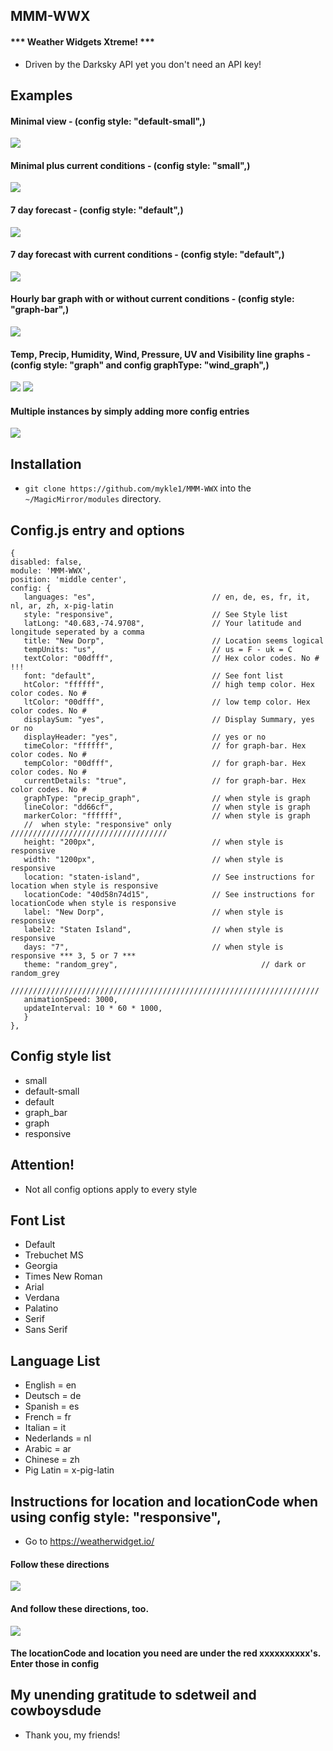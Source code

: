 ## MMM-WWX

#### *** Weather Widgets Xtreme! ***

* Driven by the Darksky API yet you don't need an API key!

## Examples

#### Minimal view - (config style: "default-small",)

![](images/minimal.png)

#### Minimal plus current conditions - (config style: "small",)

![](images/minimalPlus.png)

#### 7 day forecast - (config style: "default",)

![](images/7day.png)

#### 7 day forecast with current conditions - (config style: "default",)

![](images/7dayPlus.png)

#### Hourly bar graph with or without current conditions - (config style: "graph-bar",)

![](images/barGraph.png)

#### Temp, Precip, Humidity, Wind, Pressure, UV and Visibility line graphs - (config style: "graph" and config graphType: "wind_graph",)

![](images/temp.png)
![](images/precip.png)

#### Multiple instances by simply adding more config entries

![](images/multiple.png)

## Installation

* `git clone https://github.com/mykle1/MMM-WWX` into the `~/MagicMirror/modules` directory.

## Config.js entry and options


```
{
disabled: false,
module: 'MMM-WWX',
position: 'middle center',
config: {
   languages: "es",                          // en, de, es, fr, it, nl, ar, zh, x-pig-latin
   style: "responsive",                      // See Style list
   latLong: "40.683,-74.9708",               // Your latitude and longitude seperated by a comma
   title: "New Dorp",                        // Location seems logical
   tempUnits: "us",                          // us = F - uk = C
   textColor: "00dfff",                      // Hex color codes. No # !!!
   font: "default",                          // See font list
   htColor: "ffffff",                        // high temp color. Hex color codes. No #
   ltColor: "00dfff",                        // low temp color. Hex color codes. No #
   displaySum: "yes",                        // Display Summary, yes or no
   displayHeader: "yes",                     // yes or no
   timeColor: "ffffff",                      // for graph-bar. Hex color codes. No #
   tempColor: "00dfff",                      // for graph-bar. Hex color codes. No #
   currentDetails: "true",                   // for graph-bar. Hex color codes. No #
   graphType: "precip_graph",                // when style is graph
   lineColor: "dd66cf",                      // when style is graph
   markerColor: "ffffff",                    // when style is graph
   //  when style: "responsive" only ///////////////////////////////////
   height: "200px",                          // when style is responsive
   width: "1200px",                          // when style is responsive
   location: "staten-island",                // See instructions for location when style is responsive
   locationCode: "40d58n74d15",              // See instructions for locationCode when style is responsive
   label: "New Dorp",                        // when style is responsive
   label2: "Staten Island",                  // when style is responsive
   days: "7",                                // when style is responsive *** 3, 5 or 7 ***
   theme: "random_grey",                                // dark or random_grey
   /////////////////////////////////////////////////////////////////////
   animationSpeed: 3000,
   updateInterval: 10 * 60 * 1000,
   }
},
```

## Config style list

* small
* default-small
* default
* graph_bar
* graph
* responsive


## Attention!

* Not all config options apply to every style

## Font List

* Default
* Trebuchet MS
* Georgia
* Times New Roman
* Arial
* Verdana
* Palatino
* Serif
* Sans Serif

## Language List

* English = en
* Deutsch = de
* Spanish = es
* French = fr
* Italian = it
* Nederlands = nl
* Arabic = ar
* Chinese = zh
* Pig Latin = x-pig-latin

## Instructions for location and locationCode when using config style: "responsive",

* Go to https://weatherwidget.io/

#### Follow these directions
![](images/333.png)

#### And follow these directions, too.
![](images/444.png)
#### The locationCode and location you need are under the red xxxxxxxxxx's. Enter those in config



## My unending gratitude to sdetweil and cowboysdude

* Thank you, my friends!
